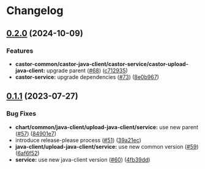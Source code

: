 # Changelog

## [0.2.0](https://github.com/carbynestack/castor/compare/service-v0.1.1...service-v0.2.0) (2024-10-09)


### Features

* **castor-common/castor-java-client/castor-service/castor-upload-java-client:** upgrade parent ([#68](https://github.com/carbynestack/castor/issues/68)) ([c712935](https://github.com/carbynestack/castor/commit/c71293591f5ff69f12cd063b0c7c900d17b7a78a))
* **castor-service:** upgrade dependencies ([#73](https://github.com/carbynestack/castor/issues/73)) ([8e0b967](https://github.com/carbynestack/castor/commit/8e0b967e9c2bce8c2485f80bf600d57d9fdd5d35))

## [0.1.1](https://github.com/carbynestack/castor/compare/service-v0.1.0...service-v0.1.1) (2023-07-27)


### Bug Fixes

* **chart/common/java-client/upload-java-client/service:** use new parent ([#57](https://github.com/carbynestack/castor/issues/57)) ([84901e7](https://github.com/carbynestack/castor/commit/84901e7c93b50b90db8992b80e605f9adfc24c54))
* introduce release-please process ([#51](https://github.com/carbynestack/castor/issues/51)) ([39a21ec](https://github.com/carbynestack/castor/commit/39a21ec78c2122bcd4a86fcc8bf6966a0007c285))
* **java-client/upload-java-client/service:** use new common version ([#59](https://github.com/carbynestack/castor/issues/59)) ([6af6f52](https://github.com/carbynestack/castor/commit/6af6f525a1d0cbb6f26d63cfa25a03f2fa029a22))
* **service:** use new java-client version ([#60](https://github.com/carbynestack/castor/issues/60)) ([4fb39dd](https://github.com/carbynestack/castor/commit/4fb39dd9b458c2784cc440a47227d3eb5eddffc3))
